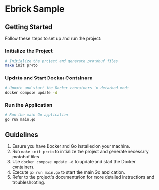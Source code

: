 # Ebrick Sample

## Getting Started

Follow these steps to set up and run the project:

### Initialize the Project

```bash
# Initialize the project and generate protobuf files
make init proto
```

### Update and Start Docker Containers

```bash
# Update and start the Docker containers in detached mode
docker compose update -d
```

### Run the Application

```bash
# Run the main Go application
go run main.go
```

## Guidelines

1. Ensure you have Docker and Go installed on your machine.
2. Run `make init proto` to initialize the project and generate necessary protobuf files.
3. Use `docker compose update -d` to update and start the Docker containers.
4. Execute `go run main.go` to start the main Go application.
5. Refer to the project's documentation for more detailed instructions and troubleshooting.

